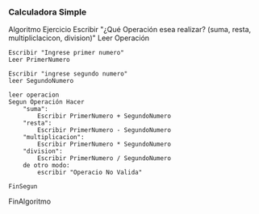 ### Calculadora Simple
Algoritmo Ejercicio
	Escribir "¿Qué Operación esea realizar? (suma, resta, multipliclacicon, division)"
	Leer Operación
	
	Escribir "Ingrese primer numero"
	Leer PrimerNumero
	
	Escribir "ingrese segundo numero"
	leer SegundoNumero
	
	leer operacion
	Segun Operación Hacer 
		"suma":
			Escribir PrimerNumero + SegundoNumero
		"resta":
			Escribir PrimerNumero - SegundoNumero
		"multiplicacion":
			Escribir PrimerNumero * SegundoNumero
		"division":
			Escribir PrimerNumero / SegundoNumero
		de otro modo:
			escribir "Operacio No Valida"
			
	FinSegun
	
	
FinAlgoritmo

